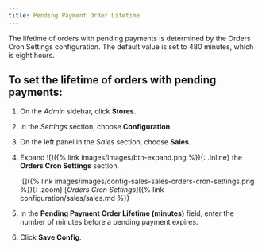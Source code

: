 ```yaml
---
title: Pending Payment Order Lifetime
---
```


The lifetime of orders with pending payments is determined by the Orders Cron Settings configuration. The default value is set to 480 minutes, which is eight hours.

## To set the lifetime of orders with pending payments:

1. On the _Admin_ sidebar, click **Stores**.

1. In the _Settings_ section, choose **Configuration**.

1. On the left panel in the _Sales_ section, choose **Sales**.

1. Expand ![]({% link images/images/btn-expand.png %}){: .Inline} the **Orders Cron Settings** section.

    ![]({% link images/images/config-sales-sales-orders-cron-settings.png %}){: .zoom}
    [_Orders Cron Settings_]({% link configuration/sales/sales.md %})

1. In the **Pending Payment Order Lifetime (minutes)** field, enter the number of minutes before a pending payment expires.

1. Click **Save Config**.

